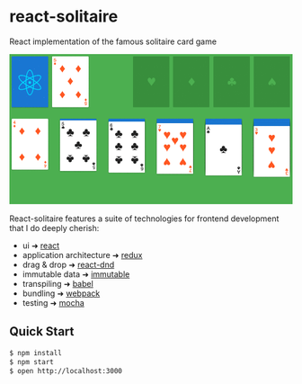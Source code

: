 # react-solitaire

React implementation of the famous solitaire card game

![Demo](demo.gif)

React-solitaire features a suite of technologies for frontend development that I do deeply cherish:

- ui ➜ [react](https://facebook.github.io/react/)
- application architecture ➜ [redux](http://redux.js.org/)
- drag & drop ➜ [react-dnd](http://gaearon.github.io/react-dnd/)
- immutable data ➜ [immutable](https://facebook.github.io/immutable-js/)
- transpiling ➜ [babel](https://babeljs.io/)
- bundling ➜ [webpack](https://webpack.github.io/)
- testing ➜ [mocha](https://mochajs.org/)

## Quick Start

```
$ npm install
$ npm start
$ open http://localhost:3000
```
